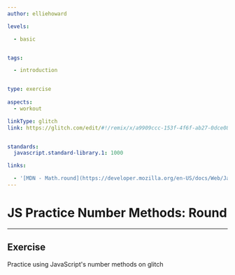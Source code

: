 ```yaml
---
author: elliehoward

levels:

  - basic


tags:

  - introduction


type: exercise
  
aspects:
  - workout

linkType: glitch
link: https://glitch.com/edit/#!/remix/x/a9909ccc-153f-4f6f-ab27-0dce08125823


standards:
  javascript.standard-library.1: 1000

links:

  - '[MDN - Math.round](https://developer.mozilla.org/en-US/docs/Web/JavaScript/Reference/Global_Objects/Math/round)'
---
```

# JS Practice Number Methods: Round
---
## Exercise


Practice using JavaScript's number methods on glitch
 
